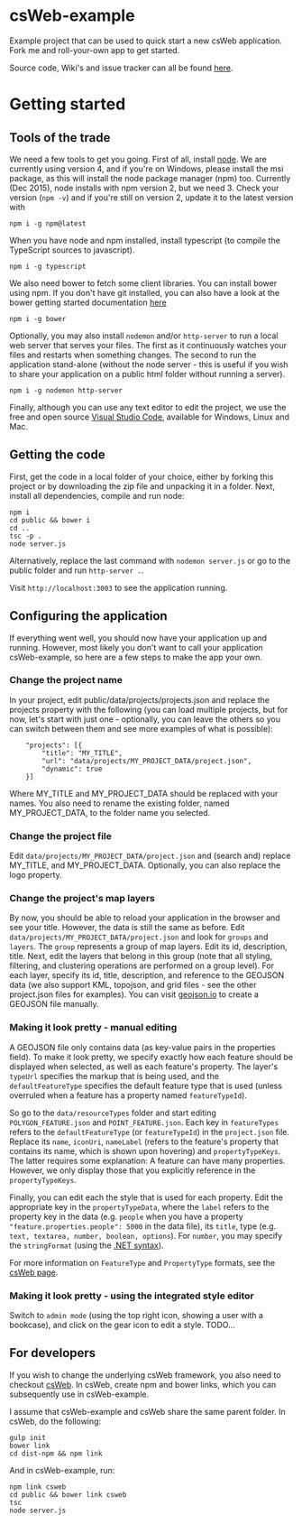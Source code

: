 # csWeb-example
Example project that can be used to quick start a new csWeb application. Fork me and roll-your-own app to get started.

Source code, Wiki's and issue tracker can all be found [here](https://github.com/TNOCS/csWeb).

# Getting started

## Tools of the trade
We need a few tools to get you going. First of all, install [node](https://nodejs.org). We are currently using version 4, and if you're on Windows, please install the msi package, as this will install the node package manager (npm) too. Currently (Dec 2015), node installs with npm version 2, but we need 3. Check your version (```npm -v```) and if you're still on version 2, update it to the latest version with
```
npm i -g npm@latest
```
When you have node and npm installed, install typescript (to compile the TypeScript sources to javascript).
```
npm i -g typescript
```
We also need bower to fetch some client libraries. You can install bower using npm. If you don't have git installed, you can also have a look at the bower getting started documentation [here](http://bower.io/#install-bower)
```
npm i -g bower
```
Optionally, you may also install ```nodemon``` and/or ```http-server``` to run a local web server that serves your files. The first as it continuously watches your files and restarts when something changes. The second to run the application stand-alone (without the node server - this is useful if you wish to share your application on a public html folder without running a server). 
```
npm i -g nodemon http-server
```
Finally, although you can use any text editor to edit the project, we use the free and open source [Visual Studio Code](https://code.visualstudio.com/Download), available for Windows, Linux and Mac.

## Getting the code
First, get the code in a local folder of your choice, either by forking this project or by downloading the zip file and unpacking it in a folder. Next, install all dependencies, compile and run node:
``` 
npm i
cd public && bower i
cd ..
tsc -p .
node server.js
``` 
Alternatively, replace the last command with ```nodemon server.js``` or go to the public folder and run ```http-server .```.

Visit ```http://localhost:3003``` to see the application running.

## Configuring the application
If everything went well, you should now have your application up and running. However, most likely you don't want to call your application csWeb-example, so here are a few steps to make the app your own.

### Change the project name

In your project, edit public/data/projects/projects.json and replace the projects property with the following (you can load multiple projects, but for now, let's start with just one - optionally, you can leave the others so you can switch between them and see more examples of what is possible):
```
    "projects": [{
        "title": "MY_TITLE",
        "url": "data/projects/MY_PROJECT_DATA/project.json",
        "dynamic": true
    }]
```
Where MY_TITLE and MY_PROJECT_DATA should be replaced with your names. You also need to rename the existing folder, named MY_PROJECT_DATA, to the folder name you selected.

### Change the project file

Edit ```data/projects/MY_PROJECT_DATA/project.json``` and (search and) replace MY_TITLE, and MY_PROJECT_DATA. Optionally, you can also replace the logo property.

### Change the project's map layers

By now, you should be able to reload your application in the browser and see your title. However, the data is still the same as before. Edit ```data/projects/MY_PROJECT_DATA/project.json``` and look for ```groups``` and ```layers```. The ```group``` represents a group of map layers. Edit its id, description, title. Next, edit the layers that belong in this group (note that all styling, filtering, and clustering operations are performed on a group level). For each layer, specify its id, title, description, and reference to the GEOJSON data (we also support KML, topojson, and grid files - see the other project.json files for examples). You can visit [geojson.io](geojson.io) to create a GEOJSON file manually.

### Making it look pretty - manual editing

A GEOJSON file only contains data (as key-value pairs in the properties field). To make it look pretty, we specify exactly how each feature should be displayed when selected, as well as each feature's property. The layer's ```typeUrl``` specifies the markup that is being used, and the ```defaultFeatureType``` specifies the default feature type that is used (unless overruled when a feature has a property named ```featureTypeId```).

So go to the ```data/resourceTypes``` folder and start editing ```POLYGON_FEATURE.json``` and ```POINT_FEATURE.json```. Each key in ```featureTypes``` refers to the ```defaultFeatureType``` (or ```featureTypeId```) in the ```project.json``` file. Replace its ```name```, ```iconUri```, ```nameLabel``` (refers to the feature's property that contains its name, which is shown upon hovering) and ```propertyTypeKeys```. The latter requires some explanation: A feature can have many properties. However, we only display those that you explicitly reference in the ```propertyTypeKeys```.

Finally, you can edit each the style that is used for each property. Edit the appropriate key in the ```propertyTypeData```, where the ```label``` refers to the property key in the data (e.g. ```people``` when you have a property ```"feature.properties.people": 5000``` in the data file), its ```title```, type (e.g. ```text, textarea, number, boolean, options```). For ```number```, you may specify the ```stringFormat``` (using the [.NET syntax](http://blog.stevex.net/string-formatting-in-csharp)).

For more information on ```FeatureType``` and ```PropertyType``` formats, see the [csWeb page](https://github.com/TNOCS/csWeb/wiki/FeatureType-and-PropertyType-format).
 
### Making it look pretty - using the integrated style editor

Switch to ```admin mode``` (using the top right icon, showing a user with a bookcase), and click on the gear icon to edit a style.
TODO...

## For developers 

If you wish to change the underlying csWeb framework, you also need to checkout [csWeb](https://github.com/TNOCS/csWeb). In csWeb, create npm and bower links, which you can subsequently use in csWeb-example.

I assume that csWeb-example and csWeb share the same parent folder. In csWeb, do the following:

```
gulp init
bower link
cd dist-npm && npm link
```

And in csWeb-example, run:

``` 
npm link csweb
cd public && bower link csweb
tsc
node server.js
```


